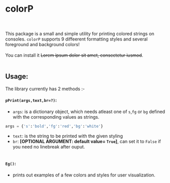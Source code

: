 # colorP
<br><br>
This package is a small and simple utility for printing colored strings on consoles. `colorP` supports 9 diffeerent formatting styles and several foreground and background colors!
<br><br>
You can install it ~~Lorem ipsum dolor sit amet, consectetur iusmod~~.
<br><br>

## Usage:
The library currently has 2 methods :-
#### `pPrint(args,text,br=?)`:
- `args`: is a dictionary object, which needs atleast one of `s`,`fg` or `bg` defined with the corresponding values as strings.
```python
args = {'s':'bold','fg':'red','bg':'white'}
```
- `text`: is the string to be printed with the given styling
- `br`: __[OPTIONAL ARGUMENT: default value= `True`]__, can set it to `False` if you need no linebreak after ouput. 
<br><br>
#### `Eg()`:
- prints out examples of a few colors and styles for user visualization.
